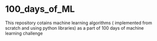 # 100_days_of_ML
This repository cotains machine learning algorithms ( implemented from scratch and using python libraries) as a part of 100 days of machine learning challenge
